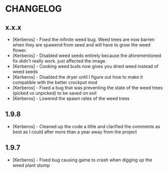 # CHANGELOG

x.x.x
-----
- [Kerberos] - Fixed the infinite weed bug. Weed trees are now barren when they are spawend from seed and will have to grow the weed flower.
- [Kerberos] - Disabled weed seeds entirely because the aforementioned fix didn't really work. just affected the image.
- [Kerberos] - Cooking weed buds now gives you dried weed instead of weed seeds
- [Kerberos] - Disabled the dryer until I figure out how to make it compatible with the better crockpot mod
- [Kerberos] - Fixed a bug that was preventing the state of the weed trees (picked vs unpicked) to be saved on exit 
- [Kerberos] - Lowered the spawn rates of the weed trees

1.9.8
-----
- [Kerberos] - Cleaned up the code a little and clarified the comments as best as I could after more than a year away from the project

1.9.7
-----
- [Kerberos] - Fixed bug causing game to crash when digging up the weed plant stump